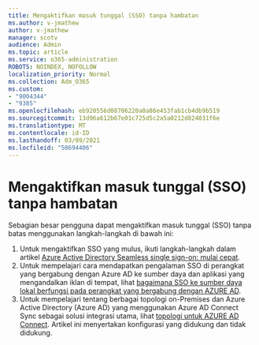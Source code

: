 ```yaml
---
title: Mengaktifkan masuk tunggal (SSO) tanpa hambatan
ms.author: v-jmathew
author: v-jmathew
manager: scotv
audience: Admin
ms.topic: article
ms.service: o365-administration
ROBOTS: NOINDEX, NOFOLLOW
localization_priority: Normal
ms.collection: Adm_O365
ms.custom:
- "9004344"
- "9385"
ms.openlocfilehash: eb920556d08706220a0a86e453fab1cb4db9b519
ms.sourcegitcommit: 13d96a612b67e01c725d5c2a5a0212d824031f6e
ms.translationtype: MT
ms.contentlocale: id-ID
ms.lasthandoff: 03/09/2021
ms.locfileid: "50694406"
---
```

# <a name="enable-seamless-single-sign-on-sso"></a>Mengaktifkan masuk tunggal (SSO) tanpa hambatan

Sebagian besar pengguna dapat mengaktifkan masuk tunggal (SSO) tanpa batas menggunakan langkah-langkah di bawah ini:

1. Untuk mengaktifkan SSO yang mulus, ikuti langkah-langkah dalam artikel [Azure Active Directory Seamless single sign-on: mulai cepat](https://docs.microsoft.com/azure/active-directory/hybrid/how-to-connect-sso-quick-start).
2. Untuk mempelajari cara mendapatkan pengalaman SSO di perangkat yang bergabung dengan Azure AD ke sumber daya dan aplikasi yang mengandalkan iklan di tempat, lihat [bagaimana SSO ke sumber daya lokal berfungsi pada perangkat yang bergabung dengan AZURE AD](https://docs.microsoft.com/azure/active-directory/devices/azuread-join-sso).
3. Untuk mempelajari tentang berbagai topologi on-Premises dan Azure Active Directory (Azure AD) yang menggunakan Azure AD Connect Sync sebagai solusi integrasi utama, lihat [topologi untuk AZURE AD Connect](https://docs.microsoft.com/azure/active-directory/hybrid/plan-connect-topologies). Artikel ini menyertakan konfigurasi yang didukung dan tidak didukung.
